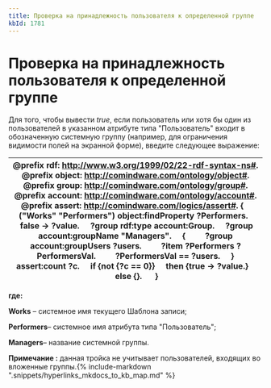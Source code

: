 ```yaml
---
title: Проверка на принадлежность пользователя к определенной группе
kbId: 1781
---
```


# Проверка на принадлежность пользователя к определенной группе

Для того, чтобы вывести *true*, если пользователь или хотя бы один из пользователей в указанном атрибуте типа "Пользователь" входит в обозначенную системную группу (например, для ограничения видимости полей на экранной форме), введите следующее выражение:

| @prefix rdf: <http://www.w3.org/1999/02/22-rdf-syntax-ns#>. @prefix object: <http://comindware.com/ontology/object#>. @prefix group: <http://comindware.com/ontology/group#>. @prefix account: <http://comindware.com/ontology/account#>. @prefix assert: <http://comindware.com/logics/assert#>. {     ("Works" "Performers") object:findProperty ?Performers.     false -> ?value.     ?group rdf:type account:Group.     ?group account:groupName "Managers".     {         ?group account:groupUsers ?users.         ?item ?Performers ?PerformersVal.         ?PerformersVal == ?users.     } assert:count ?c.     if {not {?c == 0}}     then {true -> ?value.}     else {}.      } |
| --- |

**где:**

**Works** – системное имя текущего Шаблона записи;

**Performers**– системное имя атрибута типа "Пользователь";

**Managers**– название системной группы.

**Примечание :** данная тройка не учитывает пользователей, входящих во вложенные группы.{% include-markdown ".snippets/hyperlinks_mkdocs_to_kb_map.md" %}
